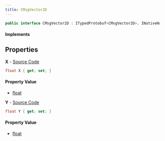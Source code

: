 ```yaml
---
title: CMsgVector2D
---
```


```csharp
public interface CMsgVector2D : ITypedProtobuf<CMsgVector2D>, INativeHandle
```

#### Implements

## Properties

**X** - [Source Code](https://github.com/swiftly-solution/swiftlys2/blob/main/managed/src/SwiftlyS2.Generated/Protobufs/Interfaces/CMsgVector2D.cs#L13)

```csharp
float X { get; set; }
```

#### Property Value

- [float](https://learn.microsoft.com/dotnet/api/system.single)

**Y** - [Source Code](https://github.com/swiftly-solution/swiftlys2/blob/main/managed/src/SwiftlyS2.Generated/Protobufs/Interfaces/CMsgVector2D.cs#L16)

```csharp
float Y { get; set; }
```

#### Property Value

- [float](https://learn.microsoft.com/dotnet/api/system.single)

